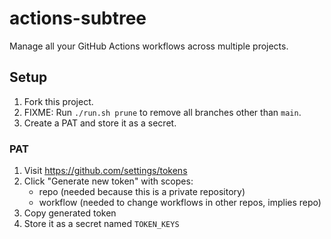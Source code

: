 # actions-subtree

Manage all your GitHub Actions workflows across multiple projects.

## Setup

1. Fork this project.
2. FIXME: Run `./run.sh prune` to remove all branches other than `main`.
3. Create a PAT and store it as a secret.

### PAT

1. Visit https://github.com/settings/tokens
1. Click "Generate new token" with scopes:
    - repo (needed because this is a private repository)
    - workflow (needed to change workflows in other repos, implies repo)
1. Copy generated token
1. Store it as a secret named `TOKEN_KEYS`
